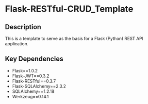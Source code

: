 # Flask-RESTful-CRUD_Template

## Description
This is a template to serve as the basis for a Flask (Python) REST API application.

## Key Dependencies
* Flask==1.0.2
* Flask-JWT==0.3.2
* Flask-RESTful==0.3.7
* Flask-SQLAlchemy==2.3.2
* SQLAlchemy==1.2.18
* Werkzeug==0.14.1
